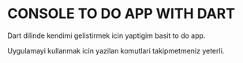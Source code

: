 # CONSOLE TO DO APP WITH DART

Dart dilinde kendimi gelistirmek icin yaptigim basit to do app.

Uygulamayi kullanmak icin yazilan komutlari takipmetmeniz yeterli.